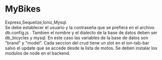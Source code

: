 # MyBikes
Express,Sequelize,Ionic,Mysql.               
Se debe establecer el usuario y la contraseña que se prefiera en el archivo db.config.js .
Tambien el nombre y el dialecto de la base de datos deben ser db_bicycles y mysql.
En este caso las variables de la base de datos son "brand" y "model".
Cada seccion del crud tiene un slot en el ion-tab-bar salvo el update que se accede desde la lista de motos.
Se deben instalar los modulos de node en el backend.

